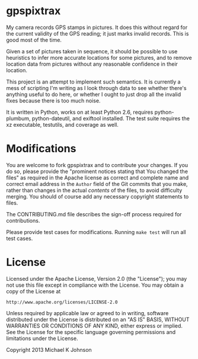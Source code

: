 gpspixtrax
==========

My camera records GPS stamps in pictures.  It does this without
regard for the current validity of the GPS reading; it just marks
invalid records.  This is good most of the time.

Given a set of pictures taken in sequence, it should be possible to
use heuristics to infer more accurate locations for some pictures,
and to remove location data from pictures without any reasonable
confidence in their location.

This project is an attempt to implement such semantics.  It is
currently a mess of scripting I'm writing as I look through data
to see whether there's anything useful to do here, or whether I
ought to just drop all the invalid fixes because there is too much
noise.

It is written in Python, works on at least Python 2.6, requires
python-plumbum, python-dateutil, and exiftool installed.  The test
suite requires the xz executable, testutils, and coverage as well.


Modifications
=============

You are welcome to fork gpspixtrax and to contribute your changes.
If you do so, please provide the "prominent notices stating that
You changed the files" as required in the Apache license as correct
and complete name and correct email address in the `Author` field
of the Git commits that you make, rather than changes in the
actual *contents* of the files, to avoid difficulty merging.  You
should of course add any necessary copyright statements to files.

The CONTRIBUTING.md file describes the sign-off process required
for contributions.

Please provide test cases for modifications.  Running `make test`
will run all test cases.

License
=======

Licensed under the Apache License, Version 2.0 (the "License");
you may not use this file except in compliance with the License.
You may obtain a copy of the License at

    http://www.apache.org/licenses/LICENSE-2.0

Unless required by applicable law or agreed to in writing, software
distributed under the License is distributed on an "AS IS" BASIS,
WITHOUT WARRANTIES OR CONDITIONS OF ANY KIND, either express or implied.
See the License for the specific language governing permissions and
limitations under the License.

Copyright 2013 Michael K Johnson
